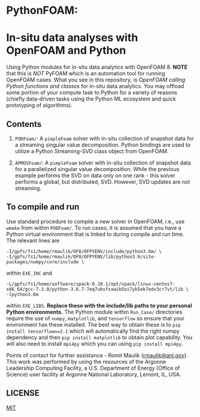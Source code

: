 # PythonFOAM: 
# In-situ data analyses with OpenFOAM and Python

Using Python modules for in-situ data analytics with OpenFOAM 8. **NOTE** that this is _NOT_ PyFOAM which is an automation tool for running OpenFOAM cases. What you see in this repository, is _OpenFOAM calling Python functions and classes_ for in-situ data analytics. You may offload some portion of your compute task to Python for a variety of reasons (chiefly data-driven tasks using the Python ML ecosystem and quick prototyping of algorithms).

## Contents
1. `PODFoam/`: A `pimpleFoam` solver with in-situ collection of snapshot data for a streaming singular value decomposition. Python bindings are used to utilize a Python Streaming-SVD class object from OpenFOAM.

2. `APMOSFoam/`: A `pimpleFoam` solver with in-situ collection of snapshot data for a parallelized singular value decomposition. While the previous example performs the SVD on data only on one rank - this solver performs a global, but distributed, SVD. However, SVD updates are not streaming.

## To compile and run

Use standard procedure to compile a new solver in OpenFOAM, i.e., use `wmake` from within `PODFoam/`. To run cases, it is assumed that you have a Python virtual environment that is linked to during compile and run time. The relevant lines are 
```
-I/gpfs/fs1/home/rmaulik/OF8/OFPYENV/include/python3.6m/ \
-I/gpfs/fs1/home/rmaulik/OF8/OFPYENV/lib/python3.6/site-packages/numpy/core/include \
```
within `EXE_INC` and 
```
-L/gpfs/fs1/home/software/spack-0.10.1/opt/spack/linux-centos7-x86_64/gcc-7.3.0/python-3.6.7-7eq7ubsfsxwib5oi7yk5ek7edv3cr7vt/lib \
-lpython3.6m
```
within `EXE_LIBS`. **Replace these with the include/lib paths to your personal Python environments.** The Python module within `Run_Case/` directories require the use of `numpy`, `matplotlib`, and `tensorflow` so ensure that your environment has these installed. The best way to obtain these is to `pip install tensorflow==2.1` which will automatically find the right numpy dependency and then `pip install matplotlib` to obtain plot capability. You will also need to install `mpi4py` which you can using `pip install mpi4py`.

Points of contact for further assistance - Romit Maulik (rmaulik@anl.gov). This work was performed by using the resources of the Argonne Leadership Computing Facility, a U.S. Department of Energy (Office of Science) user facility at Argonne National Laboratory, Lemont, IL, USA. 

## LICENSE

[MIT](LICENSE)
